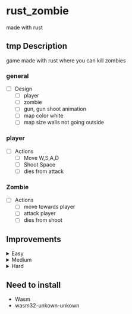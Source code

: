 # rust_zombie
 made with rust
## tmp Description 
game made with rust where you can kill zombies
### general
- [ ] Design
    - [ ] player
    - [ ] zombie
    - [ ] gun, gun shoot animation
    - [ ] map color white
    - [ ] map size walls not going outside

### player
- [ ] Actions
  - [ ] Move  W,S,A,D
  - [ ] Shoot Space
  - [ ] dies from attack

### Zombie
- [ ] Actions
  - [ ] move towards player
  - [ ] attack player
  - [ ] dies from shoot

## Improvements
<details>
<summary>Easy </summary>

- Health for zombie and player
- Name
- Button F options
    - Pause the game
    - new game
    - quit the game
- points system like (you killed this many zombies or timing how long you survived)
- damage on player take specific amount of health
- temp score board (disappears after restart of game) (button?)
- Design
    - place to write your name visuals
    - Map design
    - health pack
    - Damage animation
    - Score visual
    - visual for F-options
    - score board visual
    - on and off sound
- Sound
    - gun sound
    - game music
    - zombie sound
    - death sound human and zombie
</details>

<details>
<summary>Medium </summary>

- damage on Zombie take specific amount of health
- packs
    - health
    - gun ammo
- dirent kind of guns

- play it in the browser
    - see how to set up in browser
- local save cookies 

- Design 
    - packs
    - gender
        - male and female player
        - male and female zombies
    - new guns design
    - death animation
    - kill animation
    - update start menu 
        - name
        - gender
</details>

<details>
<summary>Hard</summary>

- setting upp multiplayer online
- save to a score board (idea for no free use form to send to server )
- Design
    - create character
</details>

## Need to install
  - Wasm
  - wasm32-unkown-unkown 

